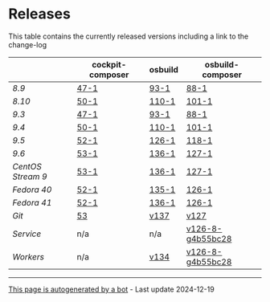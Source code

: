 # Releases
This table contains the currently released versions including a link to the change-log

|       | cockpit-composer    | osbuild    | osbuild-composer    |
|-------|---------------------|------------|---------------------|
*8.9* | [47-1](https://github.com/osbuild/cockpit-composer/releases/tag/47) | [93-1](https://github.com/osbuild/osbuild/releases/tag/v93) | [88-1](https://github.com/osbuild/osbuild-composer/releases/tag/v88)
*8.10* | [50-1](https://github.com/osbuild/cockpit-composer/releases/tag/50) | [110-1](https://github.com/osbuild/osbuild/releases/tag/v110) | [101-1](https://github.com/osbuild/osbuild-composer/releases/tag/v101)
*9.3* | [47-1](https://github.com/osbuild/cockpit-composer/releases/tag/47) | [93-1](https://github.com/osbuild/osbuild/releases/tag/v93) | [88-1](https://github.com/osbuild/osbuild-composer/releases/tag/v88)
*9.4* | [50-1](https://github.com/osbuild/cockpit-composer/releases/tag/50) | [110-1](https://github.com/osbuild/osbuild/releases/tag/v110) | [101-1](https://github.com/osbuild/osbuild-composer/releases/tag/v101)
*9.5* | [52-1](https://github.com/osbuild/cockpit-composer/releases/tag/52) | [126-1](https://github.com/osbuild/osbuild/releases/tag/v126) | [118-1](https://github.com/osbuild/osbuild-composer/releases/tag/v118)
*9.6* | [53-1](https://github.com/osbuild/cockpit-composer/releases/tag/53) | [136-1](https://github.com/osbuild/osbuild/releases/tag/v136) | [127-1](https://github.com/osbuild/osbuild-composer/releases/tag/v127)
*CentOS Stream 9* | [53-1](https://github.com/osbuild/cockpit-composer/releases/tag/53) | [136-1](https://github.com/osbuild/osbuild/releases/tag/v136) | [127-1](https://github.com/osbuild/osbuild-composer/releases/tag/v127)
*Fedora 40* | [52-1](https://github.com/osbuild/cockpit-composer/releases/tag/52) | [135-1](https://github.com/osbuild/osbuild/releases/tag/v135) | [126-1](https://github.com/osbuild/osbuild-composer/releases/tag/v126)
*Fedora 41* | [52-1](https://github.com/osbuild/cockpit-composer/releases/tag/52) | [136-1](https://github.com/osbuild/osbuild/releases/tag/v136) | [126-1](https://github.com/osbuild/osbuild-composer/releases/tag/v126)
*Git* | [53](https://github.com/osbuild/cockpit-composer/releases/tag/53) | [v137](https://github.com/osbuild/osbuild/releases/tag/v137) | [v127](https://github.com/osbuild/osbuild-composer/releases/tag/v127)
*Service* | n/a | n/a | [v126-8-g4b55bc28](https://github.com/osbuild/osbuild-composer/compare/v126-8-g4b55bc28...main)
*Workers* | n/a | [v134](https://github.com/osbuild/osbuild/compare/v134...main) | [v126-8-g4b55bc28](https://github.com/osbuild/osbuild-composer/compare/v126-8-g4b55bc28...main)

---

[This page is autogenerated by a bot](https://gitlab.cee.redhat.com/osbuild/guides-bot/-/blob/main/release_overview.py) - Last update 2024-12-19